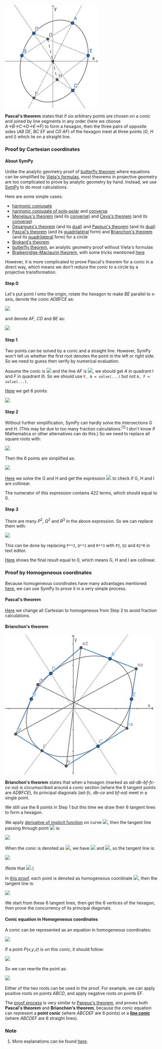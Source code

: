 <img src="diagrams/pascal.png">

**Pascal's theorem** states that if six arbitrary points are chosen on a conic and joined by line segments in any order (here we choose *A→B→C→D→E→F*) to form a hexagon, then the three pairs of opposite sides (*AB DE*, *BC EF* and *CD AF*) of the hexagon meet at three points (*G*, *H* and *I*) which lie on a straight line.

### Proof by Cartesian coordinates

#### About SymPy

Unlike the analytic geometry proof of [butterfly theorem](butterfly.md) where equations can be simplified by [Vieta's formulas](https://en.wikipedia.org/wiki/Vieta%27s_formulas), most theorems in projective geometry are too complicated to prove by analytic geometry by hand. Instead, we use [SymPy](https://en.wikipedia.org/wiki/SymPy) to do most calculations.

Here are some simple cases:

- [harmonic conjugate](projective/harmonic-c.py)
- [harmonic conjugate of pole-polar](projective/pole-polar-c1.py) and [converse](projective/pole-polar-c2.py)
- [Menelaus's theorem](projective/menelaus-c1.py) (and its [converse](projective/menelaus-c2.py)) and [Ceva's theorem](projective/ceva-c1.py) (and its [converse](projective/ceva-c2.py))
- [Desargues's theorem](projective/desargues-c1.py) (and its [dual](projective/desargues-c2.py)) and [Pappus's theorem](projective/pappus-c1.py) (and its [dual](projective/pappus-c2.py))
- [Pascal's theorem](projective/pascal-circle.py) (and its [quadrilateral](projective/pascal-quadrilateral.py) form) and [Brianchon's theorem](projective/brianchon-circle.py) (and its [quadrilateral](projective/brianchon-quadrilateral.py) form) for a circle
- [Brokard's theorem](projective/brokard.py)
- [butterfly theorem](projective/butterfly-c.py), an analytic geometry proof without Vieta's formulas
- [Braikenridge-Maclaurin theorem](projective/braikenridge-maclaurin.py), with some tricks mentioned [here](https://math.stackexchange.com/a/4236022/919440)

However, it is more complicated to prove Pascal's theorem for a conic in a direct way, which means we don't reduce the conic to a circle by a projective transformation.

#### Step 0

Let's put point *I* onto the origin, rotate the hexagon to make *BE* parallel to x-axis, denote the conic *ADBFCE* as:

<img src="https://latex.codecogs.com/gif.latex?ax^2+2bxy+cy^2+2dx+2ey+f=0">

and denote *AF*, *CD* and *BE* as:

<img src="https://latex.codecogs.com/gif.latex?\begin{cases}AF:y=gx\\CD:y=hx\\BE:y=k\end{cases}">

#### Step 1

Two points can be solved by a conic and a straight line. However, SymPy won't tell us whether the first root denotes the point in the left or right side. So we need to guess then verify by numerical evaluation.

Assume the conic is <img src="https://latex.codecogs.com/gif.latex?x^2+y^2-1=0"> and the line *AF* is <img src="https://latex.codecogs.com/gif.latex?y=x">, we should get *A* in quadrant I and *F* in quadrant III. So we should use `F, A = solve(...)` but not `A, F = solve(...)`.

[Here](projective/pascal-c1.py) we get 6 points:

<img src="https://latex.codecogs.com/gif.latex?\begin{cases}x_\text{A}=-(d+eg-\sqrt{-af-2bfg-cfg^2+d^2+2deg+e^2g^2})/(a+2bg+cg^2)\\x_\text{B}=-(bk+d+\sqrt{-ack^2-2aek-af+b^2k^2+2bdk+d^2})/a\\x_\text{C}=-(d+eh-\sqrt{-af-2bfh-cfh^2+d^2+2deh+e^2h^2})/(a+2bh+ch^2)\\x_\text{D}=-(d+eh+\sqrt{-af-2bfh-cfh^2+d^2+2deh+e^2h^2})/(a+2bh+ch^2)\\x_\text{E}=-(bk+d-\sqrt{-ack^2-2aek-af+b^2k^2+2bdk+d^2})/a\\x_\text{F}=-(d+eg+\sqrt{-af-2bfg-cfg^2+d^2+2deg+e^2g^2})/(a+2bg+cg^2)\end{cases}">

#### Step 2

Without further simplification, SymPy can hardly solve the intersections G and H. (This may be due to too many fraction calculations.<sup>[1]</sup> I don't know if Mathematica or other alternatives can do this.) So we need to replace all square roots with:

<img src="https://latex.codecogs.com/gif.latex?\begin{cases}P=\sqrt{-af-2bfg-cfg^2+d^2+2deg+e^2g^2}\\Q=\sqrt{-af-2bfh-cfh^2+d^2+2deh+e^2h^2}\\R=\sqrt{-ack^2-2aek-af+b^2k^2+2bdk+d^2}\end{cases}">

Then the 6 points are simplified as:

<img src="https://latex.codecogs.com/gif.latex?\begin{cases}x_\text{A}=-(d+eg-P)/(a+2bg+cg^2)\\x_\text{B}=-(bk+d+R)/a\\x_\text{C}=-(d+eh-Q)/(a+2bh+ch^2)\\x_\text{D}=-(d+eh+Q)/(a+2bh+ch^2)\\x_\text{E}=-(bk+d-R)/a\\x_\text{F}=-(d+eg+P)/(a+2bg+cg^2)\end{cases}">

[Here](projective/pascal-c2.py) we solve the G and H and get the expression <img src="https://latex.codecogs.com/gif.latex?x_\text{G}y_\text{H}-x_\text{H}y_\text{G}"> to check if G, H and I are collinear.

The numerator of this expression contains 422 terms, which should equal to 0.

#### Step 3

There are many *P*<sup>2</sup>, *Q*<sup>2</sup> and *R*<sup>3</sup> in the above expression. So we can replace them with:

<img src="https://latex.codecogs.com/gif.latex?\begin{cases}P^2=-af-2bfg-cfg^2+d^2+2deg+e^2g^2\\Q^2=-af-2bfh-cfh^2+d^2+2deh+e^2h^2\\R^2=-ack^2-2aek-af+b^2k^2+2bdk+d^2\end{cases}">

This can be done by replacing `P**2`, `Q**2` and `R**3` with `P2`, `Q2` and `R2*R` in text editor.

[Here](projective/pascal-c3.py) shows the final result equal to 0, which means G, H and I are collinear.

### Proof by Homogeneous coordinates

Because homogeneous coordinates have many advantages mentioned [here](desargues.md#proof-by-homogeneous-coordinates), we can use SymPy to prove it in a very simple process.

#### Pascal's theorem

[Here](projective/pascal-h.py) we change all Cartesian to homogeneous from Step 2 to avoid fraction calculations.

#### Brianchon's theorem

<img src="diagrams/brianchon.png">

**Brianchon's theorem** states that when a hexagon (marked as *ad-db-bf-fc-ce-ea*) is circumscribed around a conic section (where the 6 tangent points are *ADBFCE*), its principal diagonals (*ad-fc*, *db-ce* and *bf-ea*) meet in a single point.

We still use the 6 points in Step 1 but this time we draw their 6 tangent lines to form a hexagon.

We apply [derivative of implicit function](https://en.wikipedia.org/wiki/Implicit_function#Implicit_differentiation) on curve <img src="https://latex.codecogs.com/gif.latex?F(x,y)=0">, then the tangent line passing through point <img src="https://latex.codecogs.com/gif.latex?(x_0,y_0)"> is:

<img src="https://latex.codecogs.com/gif.latex?F_x(x_0,y_0)(x-x_0)+F_y(y_0,y_0)(y-y_0)=0">

When the conic is denoted as <img src="https://latex.codecogs.com/gif.latex?F(x,y)=ax^2+2bxy+cy^2+2dx+2ey+f=0">, we have <img src="https://latex.codecogs.com/gif.latex?F_x=2ax+2by+2d"> and <img src="https://latex.codecogs.com/gif.latex?F_y=2bx+2cy+2e">, so the tangent line is:

<img src="https://latex.codecogs.com/gif.latex?(ax_0+by_0+d)x+(bx_0+cy_0+e)y+(dx_0+ey_0+f)=0">

(Note that <img src="https://latex.codecogs.com/gif.latex?ax_0^2+2bx_0y_0+cy_0^2+2dx_0+2ey_0+f=0">.)

In [this proof](projective/brianchon-h.py), each point is denoted as homogeneous coordinate <img src="https://latex.codecogs.com/gif.latex?(x_0,y_0,z_0)">, then the tangent line is:

<img src="https://latex.codecogs.com/gif.latex?[ax_0+by_0+dz_0,bx_0+cy_0+ez_0,dx_0+ey_0+fz_0]">

We start from these 6 tangent lines, then get the 6 vertices of the hexagon, then prove the concurrency of its principal diagonals.

#### Conic equation in Homogeneous coordinates

A conic can be represented as an equation in homogeneous coordinates:

<img src="https://latex.codecogs.com/gif.latex?ax^2+2bxy+cy^2+2dxz+2eyz+fz^2=0">

If a point *P*(*x*,*y*,*z*) is on this conic, it should follow:

<img src="https://latex.codecogs.com/gif.latex?z=\frac{-dx-ey\pm\sqrt{-afx^2-2bfxy-cfy^2+d^2x^2+2dexy+e^2y^2}}{f}">

So we can rewrite the point as:

<img src="https://latex.codecogs.com/gif.latex?P(fx,fy,-dx-ey\pm\sqrt{-afx^2-2bfxy-cfy^2+d^2x^2+2dexy+e^2y^2})">

Either of the two roots can be used in the proof. For example, we can apply positive roots on points *ABCD*, and apply negative roots on points *EF*.

The [proof process](projective/pascal-brianchon-h.py) is very similar to [Pappus's theorem](desargues.md#proof-of-pappuss-theorem), and proves both **Pascal's theorem** and **Brianchon's theorem**, because the conic equation can represent a **point conic** (where *ABCDEF* are 6 points) or a **[line conic](https://en.wikipedia.org/wiki/Conic_section#Line_conics)** (where *ABCDEF* are 6 straight lines).

### Note

1. More explanations can be found [here](https://docs.sympy.org/latest/tutorial/simplification.html).